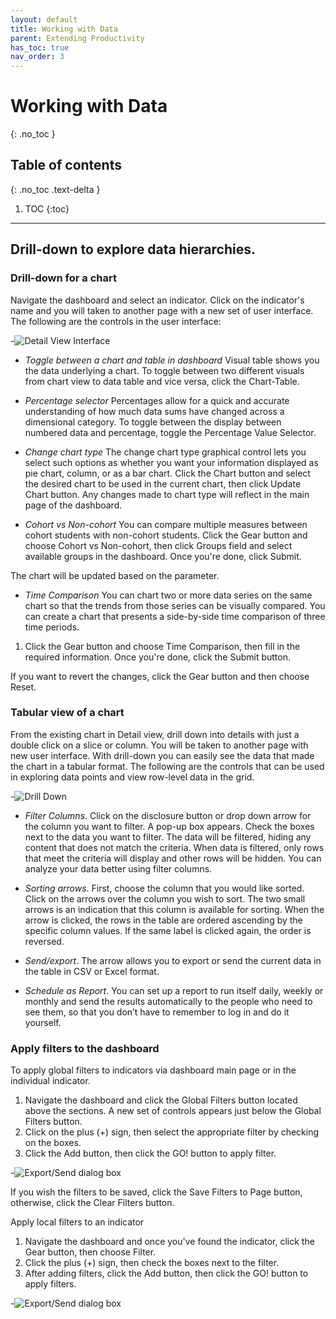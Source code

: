 ```yaml
---
layout: default
title: Working with Data
parent: Extending Productivity
has_toc: true
nav_order: 3
---
```


# Working with Data
{: .no_toc }

## Table of contents
{: .no_toc .text-delta }

1. TOC
{:toc}

---
## Drill-down to explore data hierarchies.
### Drill-down for a chart
Navigate the dashboard and select an indicator. Click on the indicator's name and you will taken to another page with a new set of user interface. The following are the controls in the user interface:

-![Detail View Interface]({{site.baseurl}}/assets/images/detail-view.png "Detail View Interface")



* _Toggle between a chart and table in dashboard_ Visual table shows you the data underlying a chart. To toggle between two different visuals from chart view to data table and vice versa, click the Chart-Table.

* _Percentage selector_ Percentages allow for a quick and accurate understanding of how much data sums have changed across a dimensional category. To toggle between the display between numbered data and percentage, toggle the Percentage Value Selector.

* _Change chart type_ The change chart type graphical control lets you select such options as whether you want your information displayed as pie chart, column, or as a bar chart. Click the Chart button and select the desired chart to be used in the current chart, then click Update Chart button. Any changes made to chart type will reflect in the main page of the dashboard.

* _Cohort vs Non-cohort_ You can compare multiple measures between cohort students with non-cohort students. Click the Gear button and choose Cohort vs Non-cohort, then click Groups field and select available groups in the dashboard. Once you're done, click Submit.

The chart will be updated based on the parameter.

* _Time Comparison_ You can chart two or more data series on the same chart so that the trends from those series can be visually compared. You can create a chart that presents a side-by-side time comparison of three time periods.
1. Click the Gear button and choose Time Comparison, then fill in the required information. Once you're done, click the Submit button.

If you want to revert the changes, click the Gear button and then choose Reset.

### Tabular view of a chart
From the existing chart in Detail view, drill down into details with just a double click on a slice or column. You will be taken to another page with new user interface. With drill-down you can easily see the data that made the chart in a tabular format. The following are the controls that can be used in exploring data points and view row-level data in the grid.

-![Drill Down]({{site.baseurl}}/assets/images/drill-down.png "Drill Down Interface")



* _Filter Columns_. Click on the disclosure button or drop down arrow for the column you want to filter. A pop-up box appears. Check the boxes next to the data you want to filter. The data will be filtered, hiding any content that does not match the criteria. When data is filtered, only rows that meet the criteria will display and other rows will be hidden. You can analyze your data better using filter columns.

* _Sorting arrows_. First, choose the column that you would like sorted. Click on the arrows over the column you wish to sort. The two small arrows is an indication that this column is available for sorting. When the arrow is clicked, the rows in the table are ordered ascending by the specific column values. If the same label is clicked again, the order is reversed.

* _Send/export_. The arrow allows you to  export or send the current data in the table in CSV or Excel format.

* _Schedule as Report_. You can set up a report to run itself daily, weekly or monthly and send the results automatically to the people who need to see them, so that you don’t have to remember to log in and do it yourself.

### Apply filters to the dashboard
To apply global filters to indicators via dashboard main page or in the individual indicator.

1. Navigate the dashboard and click the Global Filters button located above the sections. A new set of controls appears just below the Global Filters button.
2. Click on the plus (+) sign, then select the appropriate filter by checking on the boxes.
3. Click the Add button, then click the GO! button to apply filter.

-![Export/Send dialog box]({{site.baseurl}}/assets/images/filter-global.png "Export/Send dialog box")

If you wish the filters to be saved, click the Save Filters to Page button, otherwise, click the Clear Filters button.

Apply local filters to an indicator

1. Navigate the dashboard and once you've found the indicator, click the Gear button, then choose Filter.
2. Click the plus (+) sign, then check the boxes next to the filter.
3. After adding filters, click the Add button, then click the GO! button to apply filters.

-![Export/Send dialog box]({{site.baseurl}}/assets/images/filter-local.png "Export/Send dialog box")
